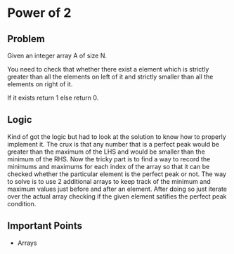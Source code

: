 # Power of 2

## Problem

Given an integer array A of size N.

You need to check that whether there exist a element which is strictly greater than all the elements on left of it and strictly smaller than all the elements on right of it.

If it exists return 1 else return 0.

## Logic

Kind of got the logic but had to look at the solution to know how to properly implement it. The crux is that any number that is a perfect peak would be greater than the maximum of the LHS and would be smaller than the minimum of the RHS. Now the tricky part is to find a way to record the minimums and maximums for each index of the array so that it can be checked whether the particular element is the perfect peak or not. The way to solve is to use 2 additional arrays to keep track of the minimum and maximum values just before and after an element. After doing so just iterate over the actual array checking if the given element satifies the perfect peak condition.

## Important Points

- Arrays